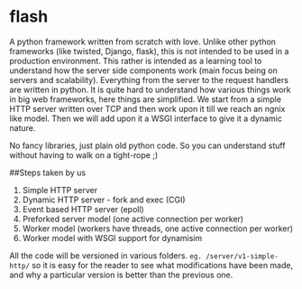 flash
=====

A python framework written from scratch with love. Unlike other python frameworks (like twisted, Django, flask), this is not intended to be used in a production environment. This rather is intended as a learning tool to understand how the server side components work (main focus being on servers and scalability). 
Everything from the server to the request handlers are written in python. It is quite hard to understand how various things work in big web frameworks, here things are simplified. We start from a simple HTTP server written over TCP and then work upon it till we reach an ngnix like model. Then we will add upon it a WSGI interface to give it a dynamic nature. 

No fancy libraries, just plain old python code. So you can understand stuff without having to walk on a tight-rope ;)

##Steps taken by us
  1. Simple HTTP server
  2. Dynamic HTTP server - fork and exec (CGI)
  3. Event based HTTP server (epoll)
  4. Preforked server model (one active connection per worker)
  5. Worker model (workers have threads, one active connection per worker)
  6. Worker model with WSGI support for dynamisim 
  
All the code will be versioned in various folders. ```eg. /server/v1-simple-http/``` so it is easy for the reader to see what modifications have been made, and why a particular version is better than the previous one. 
